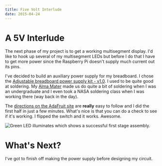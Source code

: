 ```yaml
---
title: Five Volt Interlude
date: 2015-04-24
---
```


A 5V Interlude
============================

The next phase of my project is to get a working multisegment display. I'd like
to hook up several of my multisegment LEDs but before I do that I have to get
more power since the Raspberry Pi doesn't supply much current out its pins.

I've decided to build an auxiliary power supply for my breadboard. I chose the
[Adjustable breadboard power supply kit - v1.0](http://www.adafruit.com/product/184). I used to be quite good at
soldering. My [Alma Mater](http://www.calpoly.edu) made us do quite a bit of soldering when I was an
undergraduate and I even took a NASA soldering class when I was working there
(way back in the day).

The [directions on the AdaFruit site](https://learn.adafruit.com/adjustable-breadboard-power-supply-kit/overview) are **really** easy to follow and I
did the first half in just a few minutes. What's nice is that you can do a check
to see if it's working. I flipped the switch and it works. Awesome.

![Green LED illuminates which shows a successful first stage assembly.]({attach}images/five-volt-interlude-01.jpg)

What's Next?
============

I've got to finish off making the power supply before designing my circuit.
